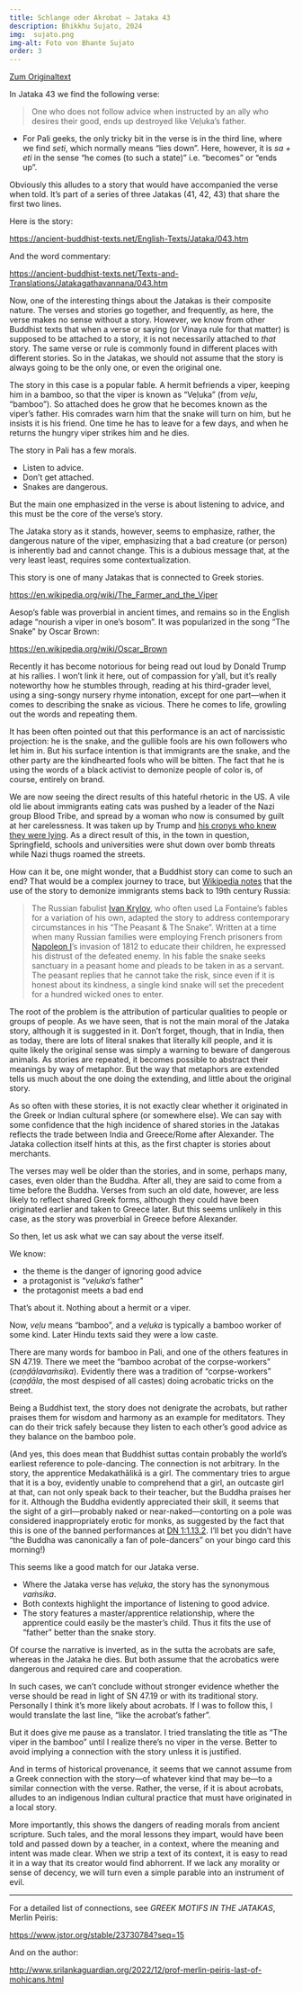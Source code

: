 ```yaml
---
title: Schlange oder Akrobat – Jataka 43
description: Bhikkhu Sujato, 2024
img:  sujato.png
img-alt: Foto von Bhante Sujato
order: 3
---
```


[Zum Originaltext](https://discourse.suttacentral.net/t/the-snake-or-the-acrobat-jataka-43/35978)

In Jataka 43 we find the following verse:

> One who does not follow advice when instructed
> by an ally who desires their good,
> ends up destroyed
> like Veḷuka’s father.

* For Pali geeks, the only tricky bit in the verse is in the third line, where we find *seti*, which normally means “lies down”. Here, however, it is *sa + eti* in the sense “he comes (to such a state)” i.e. “becomes” or “ends up”.

Obviously this alludes to a story that would have accompanied the verse when told. It’s part of a series of three Jatakas (41, 42, 43) that share the first two lines.

Here is the story:

[https://ancient-buddhist-texts.net/English-Texts/Jataka/043.htm ](https://ancient-buddhist-texts.net/English-Texts/Jataka/043.htm)

And the word commentary:

https://ancient-buddhist-texts.net/Texts-and-Translations/Jatakagathavannana/043.htm

Now, one of the interesting things about the Jatakas is their composite nature. The verses and stories go together, and frequently, as here, the verse makes no sense without a story. However, we know from other Buddhist texts that when a verse or saying (or Vinaya rule for that matter) is supposed to be attached to a story, it is not necessarily attached to *that* story. The same verse or rule is commonly found in different places with different stories. So in the Jatakas, we should not assume that the story is always going to be the only one, or even the original one.

The story in this case is a popular fable. A hermit befriends a viper, keeping him in a bamboo, so that the viper is known as “Veḷuka” (from *veḷu*, “bamboo”). So attached does he grow that he becomes known as the viper’s father. His comrades warn him that the snake will turn on him, but he insists it is his friend. One time he has to leave for a few days, and when he returns the hungry viper strikes him and he dies.

The story in Pali has a few morals.

* Listen to advice.
* Don’t get attached.
* Snakes are dangerous.

But the main one emphasized in the verse is about listening to advice, and this must be the core of the verse’s story.

The Jataka story as it stands, however, seems to emphasize, rather, the dangerous nature of the viper, emphasizing that a bad creature (or person) is inherently bad and cannot change. This is a dubious message that, at the very least least, requires some contextualization.

This story is one of many Jatakas that is connected to Greek stories.

https://en.wikipedia.org/wiki/The_Farmer_and_the_Viper

Aesop’s fable was proverbial in ancient times, and remains so in the English adage “nourish a viper in one’s bosom”. It was popularized in the song “The Snake” by Oscar Brown:

https://en.wikipedia.org/wiki/Oscar_Brown

Recently it has become notorious for being read out loud by Donald Trump at his rallies. I won’t link it here, out of compassion for y’all, but it’s really noteworthy how he stumbles through, reading at his third-grader level, using a sing-songy nursery rhyme intonation, except for one part—when it comes to describing the snake as vicious. There he comes to life, growling out the words and repeating them.

It has been often pointed out that this performance is an act of narcissistic projection: he is the snake, and the gullible fools are his own followers who let him in. But his surface intention is that immigrants are the snake, and the other party are the kindhearted fools who will be bitten. The fact that he is using the words of a black activist to demonize people of color is, of course, entirely on brand.

We are now seeing the direct results of this hateful rhetoric in the US. A vile old lie about immigrants eating cats was pushed by a leader of the Nazi group Blood Tribe, and spread by a woman who now is consumed by guilt at her carelessness. It was taken up by Trump and [his cronys who knew they were lying](https://x.com/MikeNellis/status/1835324106037772655). As a direct result of this, in the town in question, Springfield, schools and universities were shut down over bomb threats while Nazi thugs roamed the streets.

How can it be, one might wonder, that a Buddhist story can come to such an end? That would be a complex journey to trace, but [Wikipedia notes](https://en.wikipedia.org/wiki/The_Farmer_and_the_Viper#Variations_on_a_theme) that the use of the story to demonize immigrants stems back to 19th century Russia:

> The Russian fabulist [Ivan Krylov](https://en.wikipedia.org/wiki/Ivan_Krylov), who often used La Fontaine’s fables for a variation of his own, adapted the story to address contemporary circumstances in his “The Peasant & The Snake”. Written at a time when many Russian families were employing French prisoners from [Napoleon I](https://en.wikipedia.org/wiki/Napoleon_I)’s invasion of 1812 to educate their children, he expressed his distrust of the defeated enemy. In his fable the snake seeks sanctuary in a peasant home and pleads to be taken in as a servant. The peasant replies that he cannot take the risk, since even if it is honest about its kindness, a single kind snake will set the precedent for a hundred wicked ones to enter.

The root of the problem is the attribution of particular qualities to people or groups of people. As we have seen, that is not the main moral of the Jataka story, although it is suggested in it. Don’t forget, though, that in India, then as today, there are lots of literal snakes that literally kill people, and it is quite likely the original sense was simply a warning to beware of dangerous animals. As stories are repeated, it becomes possible to abstract their meanings by way of metaphor. But the way that metaphors are extended tells us much about the one doing the extending, and little about the original story.

As so often with these stories, it is not exactly clear whether it originated in the Greek or Indian cultural sphere (or somewhere else). We can say with some confidence that the high incidence of shared stories in the Jatakas reflects the trade between India and Greece/Rome after Alexander. The Jataka collection itself hints at this, as the first chapter is stories about merchants.

The verses may well be older than the stories, and in some, perhaps many, cases, even older than the Buddha. After all, they are said to come from a time before the Buddha. Verses from such an old date, however, are less likely to reflect shared Greek forms, although they could have been originated earlier and taken to Greece later. But this seems unlikely in this case, as the story was proverbial in Greece before Alexander.

So then, let us ask what we can say about the verse itself.

We know:

* the theme is the danger of ignoring good advice
* a protagonist is “*veḷuka*’s father"
* the protagonist meets a bad end

That’s about it. Nothing about a hermit or a viper.

Now, *veḷu* means “bamboo”, and a *veḷuka* is typically a bamboo worker of some kind. Later Hindu texts said they were a low caste.

There are many words for bamboo in Pali, and one of the others features in SN 47.19. There we meet the “bamboo acrobat of the corpse-workers” (*caṇḍālavaṁsika*). Evidently there was a tradition of “corpse-workers” (*caṇḍāla*, the most despised of all castes) doing acrobatic tricks on the street.

Being a Buddhist text, the story does not denigrate the acrobats, but rather praises them for wisdom and harmony as an example for meditators. They can do their trick safely because they listen to each other’s good advice as they balance on the bamboo pole.

(And yes, this does mean that Buddhist suttas contain probably the world’s earliest reference to pole-dancing. The connection is not arbitrary. In the story, the apprentice Medakathālikā is a girl. The commentary tries to argue that it is a boy, evidently unable to comprehend that a girl, an outcaste girl at that, can not only speak back to their teacher, but the Buddha praises her for it. Although the Buddha evidently appreciated their skill, it seems that the sight of a girl—probably naked or near-naked—contorting on a pole was considered inappropriately erotic for monks, as suggested by the fact that this is one of the banned performances at [DN 1:1.13.2](https://suttacentral.net/dn1/en/sujato#dn1:1.13.2). I’ll bet you didn’t have “the Buddha was canonically a fan of pole-dancers” on your bingo card this morning!)

This seems like a good match for our Jataka verse.

* Where the Jataka verse has *veḷuka*, the story has the synonymous *vaṁsika*.
* Both contexts highlight the importance of listening to good advice.
* The story features a master/apprentice relationship, where the apprentice could easily be the master’s child. Thus it fits the use of “father” better than the snake story.

Of course the narrative is inverted, as in the sutta the acrobats are safe, whereas in the Jataka he dies. But both assume that the acrobatics were dangerous and required care and cooperation.

In such cases, we can’t conclude without stronger evidence whether the verse should be read in light of SN 47.19 or with its traditional story. Personally I think it’s more likely about acrobats. If I was to follow this, I would translate the last line, “like the acrobat’s father”.

But it does give me pause as a translator. I tried translating the title as “The viper in the bamboo” until I realize there’s no viper in the verse. Better to avoid implying a connection with the story unless it is justified.

And in terms of historical provenance, it seems that we cannot assume from a Greek connection with the story—of whatever kind that may be—to a similar connection with the verse. Rather, the verse, if it is about acrobats, alludes to an indigenous Indian cultural practice that must have originated in a local story.

More importantly, this shows the dangers of reading morals from ancient scripture. Such tales, and the moral lessons they impart, would have been told and passed down by a teacher, in a context, where the meaning and intent was made clear. When we strip a text of its context, it is easy to read it in a way that its creator would find abhorrent. If we lack any morality or sense of decency, we will turn even a simple parable into an instrument of evil.

---

For a detailed list of connections, see *GREEK MOTIFS IN THE JATAKAS*, Merlin Peiris:

[https://www.jstor.org/stable/23730784?seq=15 ](https://www.jstor.org/stable/23730784?seq=15)

And on the author:

http://www.srilankaguardian.org/2022/12/prof-merlin-peiris-last-of-mohicans.html


